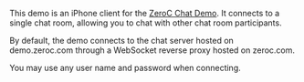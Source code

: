 This demo is an iPhone client for the [ZeroC Chat Demo][1]. It connects to a
single chat room, allowing you to chat with other chat room participants.

By default, the demo connects to the chat server hosted on demo.zeroc.com
through a WebSocket reverse proxy hosted on zeroc.com.

You may use any user name and password when connecting.

[1]: https://doc.zeroc.com/technical-articles/general-topics/chat-demo
